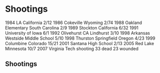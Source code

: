 # Shootings
1984 LA California 2/12
1986 Cokeville Wyoming 2/74
1988 Oakland Elementary South Carolina 2/9
1989 Stockton California 6/32
1991 University of Iowa 6/1
1992 Olivehurst CA Lindhurst 3/10 
1998 Arkansas Westside Middle School 5/10
1998 Thurston Springfield Oregon 4/23
1999 Columbine Colorado 15/21
2001 Santana High School 2/13
2005 Red Lake Minnesota 10/7
2007 Virginia Tech shooting 33 dead 23 wounded

## Shootings
